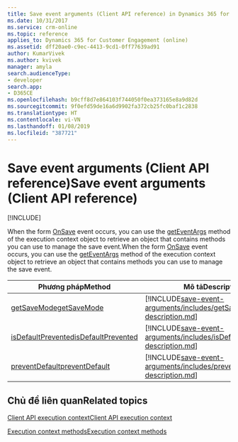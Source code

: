 ```yaml
---
title: Save event arguments (Client API reference) in Dynamics 365 for Customer Engagement| MicrosoftDocs
ms.date: 10/31/2017
ms.service: crm-online
ms.topic: reference
applies_to: Dynamics 365 for Customer Engagement (online)
ms.assetid: dff20ae0-c9ec-4413-9cd1-0ff77639ad91
author: KumarVivek
ms.author: kvivek
manager: amyla
search.audienceType:
- developer
search.app:
- D365CE
ms.openlocfilehash: b9cff8d7e864103f744050f0ea373165e8a9d82d
ms.sourcegitcommit: 9f0efd59de16a6d9902fa372cb25fc0baf1c2838
ms.translationtype: HT
ms.contentlocale: vi-VN
ms.lasthandoff: 01/08/2019
ms.locfileid: "387721"
---
```

# <a name="save-event-arguments-client-api-reference"></a><span data-ttu-id="1a4c2-102">Save event arguments (Client API reference)</span><span class="sxs-lookup"><span data-stu-id="1a4c2-102">Save event arguments (Client API reference)</span></span>

[!INCLUDE[](../../../includes/cc_applies_to_update_9_0_0.md)]

<span data-ttu-id="1a4c2-103">When the form [OnSave](events/form-onsave.md) event occurs, you can use the [getEventArgs](executioncontext/getEventArgs.md) method of the execution context object to retrieve an object that contains methods you can use to manage the save event.</span><span class="sxs-lookup"><span data-stu-id="1a4c2-103">When the form [OnSave](events/form-onsave.md) event occurs, you can use the [getEventArgs](executioncontext/getEventArgs.md) method of the execution context object to retrieve an object that contains methods you can use to manage the save event.</span></span>


|                              <span data-ttu-id="1a4c2-104">Phương pháp</span><span class="sxs-lookup"><span data-stu-id="1a4c2-104">Method</span></span>                              |                                                                 <span data-ttu-id="1a4c2-105">Mô tả</span><span class="sxs-lookup"><span data-stu-id="1a4c2-105">Description</span></span>                                                                  |
|------------------------------------------------------------------|----------------------------------------------------------------------------------------------------------------------------------------------|
|        [<span data-ttu-id="1a4c2-106">getSaveMode</span><span class="sxs-lookup"><span data-stu-id="1a4c2-106">getSaveMode</span></span>](save-event-arguments/getSaveMode.md)        |        [!INCLUDE[save-event-arguments/includes/getSaveMode-description.md](save-event-arguments/includes/getSaveMode-description.md)]        |
| [<span data-ttu-id="1a4c2-107">isDefaultPrevented</span><span class="sxs-lookup"><span data-stu-id="1a4c2-107">isDefaultPrevented</span></span>](save-event-arguments/isDefaultPrevented.md) | [!INCLUDE[save-event-arguments/includes/isDefaultPrevented-description.md](save-event-arguments/includes/isDefaultPrevented-description.md)] |
|     [<span data-ttu-id="1a4c2-108">preventDefault</span><span class="sxs-lookup"><span data-stu-id="1a4c2-108">preventDefault</span></span>](save-event-arguments/preventDefault.md)     |     [!INCLUDE[save-event-arguments/includes/preventDefault-description.md](save-event-arguments/includes/preventDefault-description.md)]     |

## <a name="related-topics"></a><span data-ttu-id="1a4c2-109">Chủ đề liên quan</span><span class="sxs-lookup"><span data-stu-id="1a4c2-109">Related topics</span></span>

[<span data-ttu-id="1a4c2-110">Client API execution context</span><span class="sxs-lookup"><span data-stu-id="1a4c2-110">Client API execution context</span></span>](../clientapi-execution-context.md)

[<span data-ttu-id="1a4c2-111">Execution context methods</span><span class="sxs-lookup"><span data-stu-id="1a4c2-111">Execution context methods</span></span>](execution-context.md)


